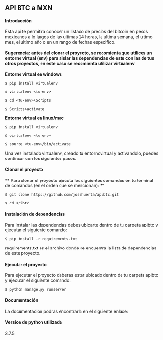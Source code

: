 ## API BTC a MXN

#### Introducción
Esta api te permitira conocer un listado de precios del bitcoin en pesos mexicanos a lo largos de las ultimas 24 horas, la ultima semana, el ultimo mes, el ultimo año o en un rango de fechas especifico.

#### Sugerencia: antes del clonar el proyecto, se recomienta que utilices un entorno virtual (env) para aislar las dependencias de este con las de tus otros proyectos, en este caso se recomienta utilizar virtualenv
**Entorno virtual en windows**

`$ pip install virtualenv`

`$ virtualenv <tu-env>`

`$ cd <tu-env>\Scripts`

`$ Scripts>activate`

**Entorno virtual en linux/mac**

`$ pip install virtualenv`

`$ virtualenv <tu-env>`

`$ source <tu-env>/bin/activate`

Una vez instalado virtualenv, creado tu entornovirtual y activandolo, puedes continuar con los siguientes pasos.

#### Clonar el proyecto
** Para clonar el proyecto ejecuta los siguientes comandos en tu terminal de comandos (en el orden que se mencionan): **

`$ git clone https://github.com/josehuerta/apibtc.git `

`$ cd apibtc`

#### Instalación de dependencias
Para instalar las dependencias debes ubicarte dentro de tu carpeta apibtc y ejecutar el siguiente comando:

`$ pip install -r requirements.txt`

requirements.txt es el archivo donde se encuentra la lista de dependencias de este proyecto.

#### Ejecutar el proyecto
Para ejecutar el proyecto deberas estar ubicado dentro de tu carpeta apibtc y ejecutar el siguiente comando:

`$ python manage.py runserver`

#### Documentación 
La documentacion podras encontrarla en el siguiente enlace:

#### Version de python utilizada 
3.7.5
